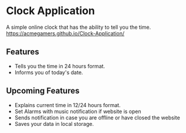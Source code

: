 # Clock Application

A simple online clock that has the ability to tell you the time. https://acmegamers.github.io/Clock-Application/

## Features

- Tells you the time in 24 hours format.
- Informs you of today's date.

## Upcoming Features

- Explains current time in 12/24 hours format.
- Set Alarms with music notification if website is open
- Sends notification in case you are offline or have closed the website
- Saves your data in local storage.
